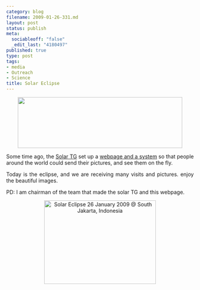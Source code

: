 ```yaml
--- 
category: blog
filename: 2009-01-26-331.md
layout: post
status: publish
meta: 
  sociableoff: "false"
  _edit_last: "4180497"
published: true
type: post
tags: 
- media
- Outreach
- Science
title: Solar Eclipse
---
```

<!--:en-->
<p style="text-align:center;"><a href="http://eclipse26jan09.wordpress.com/"><img class="aligncenter" title="Solar TG eclipse page" src="http://eclipse26jan09.files.wordpress.com/2009/01/eclipse_banner_webpage_small.jpg" alt="" width="442" height="137" /></a></p>
<p style="text-align:justify;">Some time ago, the <a href="http://solarastronomy2009.org/">Solar TG</a> set up a <a href="http://eclipse26jan09.wordpress.com/">webpage and a system</a> so that people around the world could send their pictures, and see them on the fly.</p>
<p style="text-align:justify;">Today is the eclipse, and we are receiving many visits and pictures. enjoy the beautiful images.</p>
<p style="text-align:justify;">PD: I am chairman of the team that made the solar TG and this webpage.</p>
<p style="text-align:justify;"></p>
<p style="text-align:center;"><a title="Solar Eclipse 26 January 2009 @ South Jakarta, Indonesia by brunosan, on Flickr" href="http://www.flickr.com/photos/nasonurb/3227796081/"><img class="aligncenter" src="http://farm4.static.flickr.com/3368/3227796081_1b360f1f0a.jpg" alt="Solar Eclipse 26 January 2009 @ South Jakarta, Indonesia" width="300" height="225" /></a></p>

<!--:--><!--:es-->
<div>
<p style="text-align:center;"><span style="color:#0000ee;"><span style="text-decoration:underline;">

</span></span>

</div>
<!--:-->

